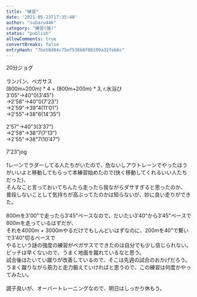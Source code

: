 ```yaml
---
title: "練習"
date: '2021-05-23T17:35:40'
author: "subaru44k"
category: "練習(強)"
status: "publish"
allowComments: true
convertBreaks: false
entryHash: "7be50d84c75ef536b8f08199a32feb6c"
---
```

20分ジョグ<br>
<br>
ランパン、ペガサス<br>
(800m+200m) * 4 + (800m+200m) * 3, r.水浴び<br>
3'05"→40"0(3'45")<br>
→2'58"→40"0(7'23")<br>
→2'59"→39"4(11'01")<br>
→2'55"→38"6(14'35")<br>
<br>
2'57"→40"3(3'37")<br>
→2'58"→38"7(7'13")<br>
→2'55"→38"7(10'47")<br>
<br>
7'23"jog<br>
<br>
1レーンでラダーしてる人たちがいたので、危ないしアウトレーンでやったほうがいいよと移動してもらって本練習始めたので(快く移動してくれるいい人たちだった)、<br>
そんなこと言っておいてちんたら走ったら我ながらダサすぎると思ったのか、<br>
普段しないことして気持ちが高ぶってたのかは知らないが、妙に良い走りができた。<br>
<br>
800mを3'00"で走ったら3'45"ペースなので、だいたい3'40"から3'45"ペースで800mを走っているはずだが、<br>
それを4000m + 3000mやるだけでもしんどいはずなのに、200mを40"で繋いで3'40"切るペースで<br>
やるという謎の強度の練習がペガサスでできたのは自分でも少し信じられない。<br>
ピッチは早くないので、うまく地面を蹴れているなと思う。<br>
試合後はたいてい蹴りが改善しているので、そこは先週の試合のおかげだろう。<br>
うまく蹴りながら筋力と走力鍛えていければと思うので、この練習は何度かやってみたい。<br>
<br>
調子良いが、オーバートレーニングなので、明日はしっかり休もう。
